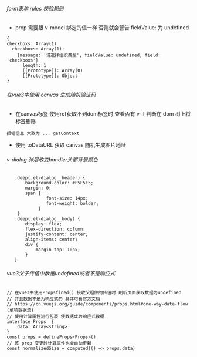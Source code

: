 ###### form表单 rules 校验规则 
- prop 需要跟 v-model 绑定的值一样 否则就会警告 fieldValue: 为 undefined
```
{
checkboxs: Array(1)
  checkboxs: Array(1): 
    {message: '请选择组织类型', fieldValue: undefined, field: 'checkboxs'}
      length: 1
      [[Prototype]]: Array(0)
      [[Prototype]]: Object
}
```

###### 在vue3中使用 canvas 生成随机验证码
- 在canvas标签 使用ref获取不到dom标签时 查看否有 v-if 判断在 dom 树上将标签删除
```
报错信息 大致为 ... getContext
```
- 使用 toDataURL 获取 canvas 随机生成图片地址

###### v-dialog 弹层改变handler头部背景颜色

```
   :deep(.el-dialog__header) {
       background-color: #F5F5F5;
       margin: 0;
       span {
               font-size: 14px;
               font-weight: bolder;
            }
    }
   :deep(.el-dialog__body) {
       display: flex;
       flex-direction: column;
       justify-content: center;
       align-items: center;
       div {
           margin-top: 10px;
       }
   }
```
###### vue3父子传值中数据undefined或者不是响应式

```
// 在vue3中使用Propsfined() 接收父组件的传值时 刷新页面获取数据为undefined
// 并且数据不是为响应式的 具体可看官方文档
// https://cn.vuejs.org/guide/components/props.html#one-way-data-flow (单项数据流)
// 使用计算属性进行包裹 使数据成为响应式数据
interface Props  {
    data: Array<string>
}
const props = defineProps<Props>()
// 该 prop 变更时计算属性也会自动更新
const normalizedSize = computed(() => props.data)
```
